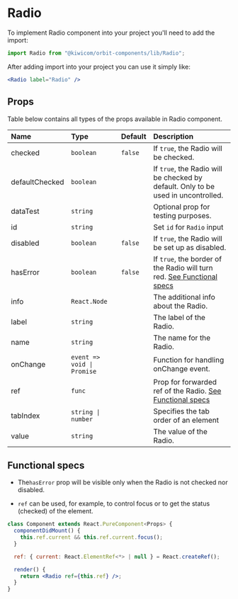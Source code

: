 # Radio

To implement Radio component into your project you'll need to add the import:

```jsx
import Radio from "@kiwicom/orbit-components/lib/Radio";
```

After adding import into your project you can use it simply like:

```jsx
<Radio label="Radio" />
```

## Props

Table below contains all types of the props available in Radio component.

| Name           | Type                       | Default | Description                                                                                 |
| :------------- | :------------------------- | :------ | :------------------------------------------------------------------------------------------ |
| checked        | `boolean`                  | `false` | If `true`, the Radio will be checked.                                                       |
| defaultChecked | `boolean`                  |         | If `true`, the Radio will be checked by default. Only to be used in uncontrolled.           |
| dataTest       | `string`                   |         | Optional prop for testing purposes.                                                         |
| id             | `string`                   |         | Set `id` for `Radio` input                                                                  |
| disabled       | `boolean`                  | `false` | If `true`, the Radio will be set up as disabled.                                            |
| hasError       | `boolean`                  | `false` | If `true`, the border of the Radio will turn red. [See Functional specs](#functional-specs) |
| info           | `React.Node`               |         | The additional info about the Radio.                                                        |
| label          | `string`                   |         | The label of the Radio.                                                                     |
| name           | `string`                   |         | The name for the Radio.                                                                     |
| onChange       | `event => void \| Promise` |         | Function for handling onChange event.                                                       |
| ref            | `func`                     |         | Prop for forwarded ref of the Radio. [See Functional specs](#functional-specs)              |
| tabIndex       | `string \| number`         |         | Specifies the tab order of an element                                                       |
| value          | `string`                   |         | The value of the Radio.                                                                     |

## Functional specs

- The`hasError` prop will be visible only when the Radio is not checked nor disabled.

- `ref` can be used, for example, to control focus or to get the status (checked) of the element.

```jsx
class Component extends React.PureComponent<Props> {
  componentDidMount() {
    this.ref.current && this.ref.current.focus();
  }

  ref: { current: React.ElementRef<*> | null } = React.createRef();

  render() {
    return <Radio ref={this.ref} />;
  }
}
```
